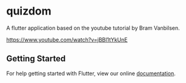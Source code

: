 # quizdom

A flutter application based on the youtube tutorial by Bram Vanbilsen.

https://www.youtube.com/watch?v=jBBl1tYkUnE

## Getting Started

For help getting started with Flutter, view our online
[documentation](https://flutter.io/).
